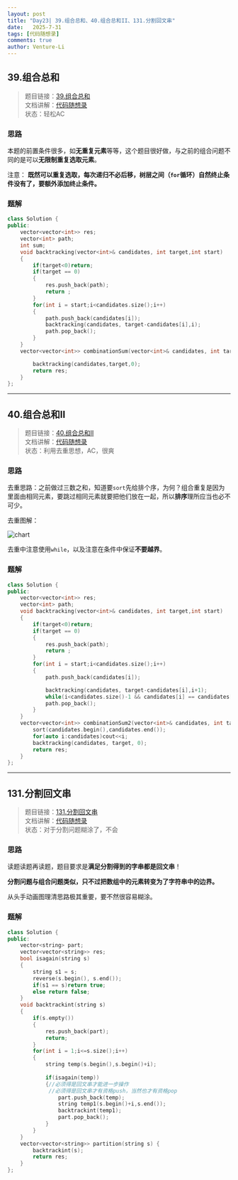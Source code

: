 ```yaml
---
layout: post
title: "Day23| 39.组合总和、40.组合总和II、131.分割回文串"
date:   2025-7-31
tags: [代码随想录]
comments: true
author: Venture-Li
---
```


## 39.组合总和

> 题目链接：[39.组合总和](https://leetcode.cn/problems/combination-sum/description/)  
> 文档讲解：[代码随想录](https://www.programmercarl.com/)  
> 状态：轻松AC

### 思路

本题的前置条件很多，如**无重复元素**等等，这个题目很好做，与之前的组合问题不同的是可以**无限制重复选取元素**。

注意： **既然可以重复选取，每次递归不必后移，树层之间（`for`循环）自然终止条件没有了，要额外添加终止条件。**


### 题解

```c++
class Solution {
public:
    vector<vector<int>> res;
    vector<int> path;
    int sum;
    void backtracking(vector<int>& candidates, int target,int start)
    {
        if(target<0)return;
        if(target == 0)
        {
            res.push_back(path);
            return ;
        }
        for(int i = start;i<candidates.size();i++)
        {
            path.push_back(candidates[i]);
            backtracking(candidates, target-candidates[i],i);
            path.pop_back();
        }
    }
    vector<vector<int>> combinationSum(vector<int>& candidates, int target) {

        backtracking(candidates,target,0);
        return res;
    }
};
```

---

## 40.组合总和II

> 题目链接：[40.组合总和II](https://leetcode.cn/problems/combination-sum-ii/description/)  
> 文档讲解：[代码随想录](https://www.programmercarl.com/)  
> 状态：利用去重思想，AC，很爽

### 思路

去重思路：之前做过三数之和，知道要`sort`先给排个序，为何？组合重复是因为里面由相同元素，要跳过相同元素就要把他们放在一起，所以**排序**理所应当也必不可少。

去重图解：

![chart](https://venture-li.github.io/images/202508030046796.png)

去重中注意使用`while`，以及注意在条件中保证**不要越界**。

### 题解

```c++
class Solution {
public:
    vector<vector<int>> res;
    vector<int> path;
    void backtracking(vector<int>& candidates, int target,int start)
    {
        if(target<0)return;
        if(target == 0)
        {
            res.push_back(path);
            return ;
        }
        for(int i = start;i<candidates.size();i++)
        {
            path.push_back(candidates[i]);

            backtracking(candidates, target-candidates[i],i+1);
            while(i<candidates.size()-1 && candidates[i] == candidates[i+1])i++;
            path.pop_back();
        }
    }
    vector<vector<int>> combinationSum2(vector<int>& candidates, int target) {
        sort(candidates.begin(),candidates.end());
        for(auto i:candidates)cout<<i;
        backtracking(candidates, target, 0);
        return res;
    }
};
```

---

## 131.分割回文串

> 题目链接：[131.分割回文串](https://leetcode.cn/problems/palindrome-partitioning/description/)  
> 文档讲解：[代码随想录](https://www.programmercarl.com/)  
> 状态：对于分割问题糊涂了，不会

### 思路

读题读题再读题，题目要求是**满足分割得到的字串都是回文串**！

**分割问题与组合问题类似，只不过把数组中的元素转变为了字符串中的边界。**

从头手动画图理清思路极其重要，要不然很容易糊涂。

### 题解

```c++
class Solution {
public:
    vector<string> part;
    vector<vector<string>> res;
    bool isagain(string s)
    {
        string s1 = s;
        reverse(s.begin(), s.end());
        if(s1 == s)return true;
        else return false;
    }
    void backtrackint(string s)
    {
        if(s.empty())
        {
            res.push_back(part);
            return;
        }
        for(int i = 1;i<=s.size();i++)
        {
            string temp(s.begin(),s.begin()+i);
            
            if(isagain(temp))
            {//必须得是回文串才能进一步操作
             //必须得是回文串才有资格push，当然也才有资格pop
                part.push_back(temp);
                string temp1(s.begin()+i,s.end());
                backtrackint(temp1);
                part.pop_back();
            } 
        }
    }
    vector<vector<string>> partition(string s) {
        backtrackint(s);
        return res; 
    }
};
```
